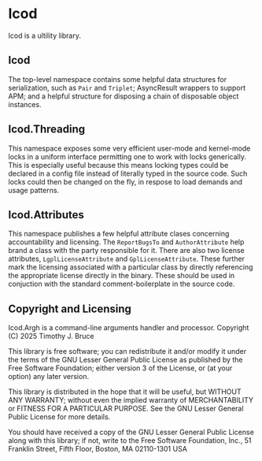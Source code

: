 # Icod
Icod is a ultility library.  

## Icod
The top-level namespace contains some helpful data structures for serialization, 
such as `Pair` and `Triplet`; 
AsyncResult wrappers to support APM; 
and a helpful structure for disposing a chain of disposable object instances.

## Icod.Threading
This namespace exposes some very efficient user-mode and kernel-mode locks in a 
uniform interface permitting one to work with locks generically.  This is 
especially useful because this means locking types could be declared in a config 
file instead of literally typed in the source code.  Such locks could then be 
changed on the fly, in respose to load demands and usage patterns.

## Icod.Attributes
This namespace publishes a few helpful attribute clases concerning accountability 
and licensing.  The `ReportBugsTo` and `AuthorAttribute` help brand a class with 
the party responsible for it.  There are also two license attributes, 
`LgplLicenseAttribute` and `GplLicenseAttribute`.  These further mark the licensing 
associated with a particular class by directly referencing the appropriate license 
directly in the binary.  These should be used in conjuction with the standard 
comment-boilerplate in the source code.

## Copyright and Licensing
Icod.Argh is a command-line arguments handler and processor.
Copyright (C) 2025 Timothy J. Bruce

This library is free software; you can redistribute it and/or
modify it under the terms of the GNU Lesser General Public
License as published by the Free Software Foundation; either
version 3 of the License, or (at your option) any later version.

This library is distributed in the hope that it will be useful,
but WITHOUT ANY WARRANTY; without even the implied warranty of
MERCHANTABILITY or FITNESS FOR A PARTICULAR PURPOSE.  See the GNU
Lesser General Public License for more details.

You should have received a copy of the GNU Lesser General Public
License along with this library; if not, write to the Free Software
Foundation, Inc., 51 Franklin Street, Fifth Floor, Boston, MA  02110-1301
USA
